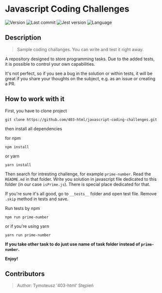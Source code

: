 # Javascript Coding Challenges

![Version](https://img.shields.io/github/package-json/v/403-html/javascript-coding-challenges)
![Last commit](https://img.shields.io/github/last-commit/403-html/javascript-coding-challenges)
![Jest version](<https://img.shields.io/badge/testing%20library-jest%20(%5E26.6.3)-blue>)
![Language](https://img.shields.io/github/languages/top/403-html/javascript-coding-challenges)

## Description

> Sample coding challanges. You can write and test it right away.

A repository designed to store programming tasks. Due to the added tests, it is possible to control your own capabilities.

It's not perfect, so if you see a bug in the solution or within tests, it will be great if you share your thoughts on the subject, e.g. as an issue or creating a PR.

## How to work with it

First, you have to clone project

```
git clone https://github.com/403-html/javascript-coding-challenges.git
```

then install all dependencies

for npm

```
npm install
```

or yarn

```
yarn install
```

Then search for intresting challenge, for example `prime-number`.
Read the `README.md` in that folder. Write you solution in javascript file dedicated to this folder (in our case `isPrime.js`). There is special place dedicated for that.

If you're sure it's all good, go to `__tests__` folder and open test file. Remove `.skip` method in tests and save.

Run tests by npm

```
npm run prime-number
```

or if you're using yarn

```
yarn run prime-number
```

**If you take other task to do just use name of task folder instead of `prime-number`.**

**Enjoy!**

## Contributors

> Author: Tymoteusz '403-html' Stępień
